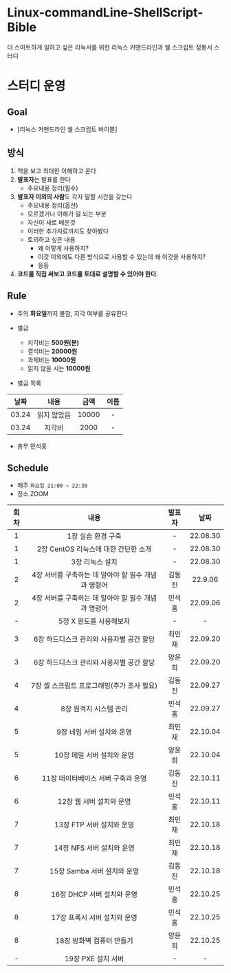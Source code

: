 # Linux-commandLine-ShellScript-Bible
더 스마트하게 일하고 싶은 리눅서를 위한 리눅스 커맨드라인과 쉘 스크립트 정통서 스터디

# 스터디 운영

## Goal
* [리눅스 커맨드라인 쉘 스크립트 바이블]

## 방식
1. 책을 보고 최대한 이해하고 온다
2. **발표자**는 발표를 한다
    - 주요내용 정리(필수)
3. **발표자 이외의 사람**도 각자 말할 시간을 갖는다
    - 주요내용 정리(옵션)
    - 모르겠거나 이해가 덜 되는 부분
    - 자신이 새로 배운것
    - 이러한 추가자료까지도 찾아봤다
    - 토의하고 싶은 내용
        - 왜 이렇게 사용하지?
        - 이것 이외에도 다른 방식으로 사용할 수 있는데 왜 이것을 사용하지?
        - 등등
 4. <b>코드를 직접 써보고 코드를 토대로 설명할 수 있어야 한다.</b>
        
## Rule
- 주의 **화요일**까지 불참, 지각 여부를 공유한다
- 벌금
    - 지각비는 **500원(분)**
    - 결석비는 **20000원**
    - 과제비는 **10000원**
    - 읽지 않을 시는 **10000원**
    
- 벌금 목록  
  
|날짜|내용|금액|이름|  
| :---: | :---: | :---: | :---: |  
|03.24|읽지 않았음|10000| - |  
|03.24|지각비|2000| - |  

- 총무 민석홍

## Schedule
- 매주  `화요일 21:00 ~ 22:30`  
- 장소 ZOOM

|회차|내용|발표자|날짜|
| :---: | :---: | :---: | :---: |
| 1 | 1장 실습 환경 구축 | - | 22.08.30 |
| 1 | 2장 CentOS 리눅스에 대한 간단한 소개 | - | 22.08.30 |
| 1 | 3장 리눅스 설치 | - | 22.08.30 |
| 2 | 4장 서버를 구축하는 데 알아야 할 필수 개념과 명령어 | 김동진 | 22.9.06 |
| 2 | 4장 서버를 구축하는 데 알아야 할 필수 개념과 명령어 | 민석홍 | 22.09.06 |
| - | 5정 X 윈도를 사용해보자 | - | - |
| 3 | 6장 하드디스크 관리와 사용자별 공간 할당 | 최민재 | 22.09.20 |
| 3 | 6장 하드디스크 관리와 사용자별 공간 할당 | 양윤희 | 22.09.20 |
| 4 | 7장 셸 스크립트 프로그래밍(추가 조사 필요) | 김동진 | 22.09.27 |
| 4 | 8장 원격지 시스템 관리 | 민석홍 | 22.09.27 |
| 5 | 9장 네임 서버 설치와 운영 | 최민재 | 22.10.04 |
| 5 | 10장 메일 서버 설치와 운영 | 양윤희 | 22.10.04 |
| 6 | 11장 데이터베이스 서버 구축과 운영 | 김동진 | 22.10.11 |
| 6 | 12장 웹 서버 설치와 운영 | 민석홍 | 22.10.11 |
| 7 | 13장 FTP 서버 설치와 운영 | 최민재 | 22.10.18 |
| 7 | 14장 NFS 서버 설치와 운영 | 최민재 | 22.10.18 |
| 7 | 15장 Samba 서버 설치와 운영 | 김동진 | 22.10.18 |
| 8 | 16장 DHCP 서버 설치와 운영 | 민석홍 | 22.10.25 |
| 8 | 17장 프록시 서버 설치와 운영 | 민석홍 | 22.10.25 |
| 8 | 18장 방화벽 컴퓨터 만들기 | 양윤희 | 22.10.25 |
| - | 19장 PXE 설치 서버 | - | - |

